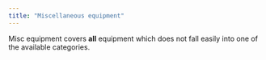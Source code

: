 ```yaml
---
title: "Miscellaneous equipment"
---
```


Misc equipment covers **all** equipment which does not fall easily into
one of the available categories.